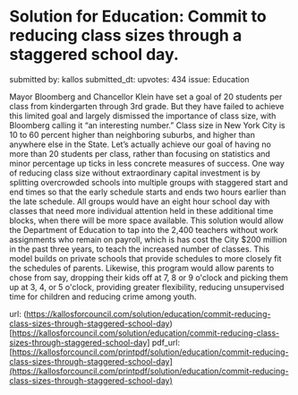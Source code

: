 # Solution for Education: Commit to reducing class sizes through a staggered school day. #

submitted by: kallos
submitted_dt: 
upvotes: 434
issue: Education

Mayor Bloomberg and Chancellor Klein have set a goal of 20 students per class from kindergarten through 3rd grade. But they have failed to achieve this limited goal and largely dismissed the importance of class size, with Bloomberg calling it “an interesting number.” Class size in New York City is 10 to 60 percent higher than neighboring suburbs, and higher than anywhere else in the State. Let’s actually achieve our goal of having no more than 20 students per class, rather than focusing on statistics and minor percentage up ticks in less concrete measures of success. One way of reducing class size without extraordinary capital investment is by splitting overcrowded schools into multiple groups with staggered start and end times so that the early schedule starts and ends two hours earlier than the late schedule. All groups would have an eight hour school day with classes that need more individual attention held in these additional time blocks, when there will be more space available.
This solution would allow the Department of Education to tap into the 2,400 teachers without work assignments who remain on payroll, which is has cost the City $200 million in the past three years, to teach the increased number of classes. This model builds on private schools that provide schedules to more closely fit the schedules of parents. Likewise, this program would allow parents to chose from say, dropping their kids off at 7, 8 or 9 o'clock and picking them up at 3, 4, or 5 o'clock, providing greater flexibility, reducing unsupervised time for children and reducing crime among youth.

url: (https://kallosforcouncil.com/solution/education/commit-reducing-class-sizes-through-staggered-school-day)[https://kallosforcouncil.com/solution/education/commit-reducing-class-sizes-through-staggered-school-day]
pdf_url: [https://kallosforcouncil.com/printpdf/solution/education/commit-reducing-class-sizes-through-staggered-school-day](https://kallosforcouncil.com/printpdf/solution/education/commit-reducing-class-sizes-through-staggered-school-day)